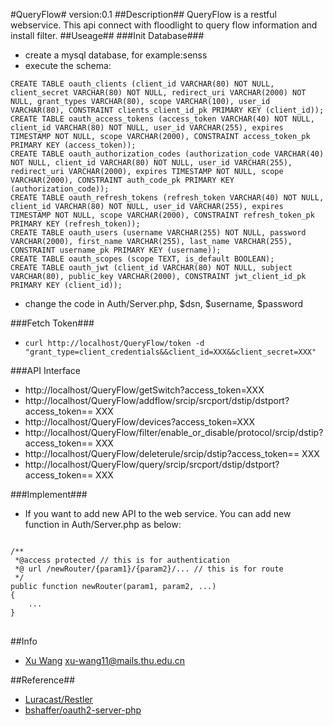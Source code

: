 #QueryFlow#
version:0.1
##Description##
QueryFlow is a restful webservice. This api connect with floodlight to query flow information and install filter.
##Useage##
###Init Database###
- create a mysql database, for example:senss
- execute the schema:
<pre lang='sql'>
<code class='language-sql'>CREATE TABLE oauth_clients (client_id VARCHAR(80) NOT NULL, client_secret VARCHAR(80) NOT NULL, redirect_uri VARCHAR(2000) NOT NULL, grant_types VARCHAR(80), scope VARCHAR(100), user_id VARCHAR(80), CONSTRAINT clients_client_id_pk PRIMARY KEY (client_id));
CREATE TABLE oauth_access_tokens (access_token VARCHAR(40) NOT NULL, client_id VARCHAR(80) NOT NULL, user_id VARCHAR(255), expires TIMESTAMP NOT NULL, scope VARCHAR(2000), CONSTRAINT access_token_pk PRIMARY KEY (access_token));
CREATE TABLE oauth_authorization_codes (authorization_code VARCHAR(40) NOT NULL, client_id VARCHAR(80) NOT NULL, user_id VARCHAR(255), redirect_uri VARCHAR(2000), expires TIMESTAMP NOT NULL, scope VARCHAR(2000), CONSTRAINT auth_code_pk PRIMARY KEY (authorization_code));
CREATE TABLE oauth_refresh_tokens (refresh_token VARCHAR(40) NOT NULL, client_id VARCHAR(80) NOT NULL, user_id VARCHAR(255), expires TIMESTAMP NOT NULL, scope VARCHAR(2000), CONSTRAINT refresh_token_pk PRIMARY KEY (refresh_token));
CREATE TABLE oauth_users (username VARCHAR(255) NOT NULL, password VARCHAR(2000), first_name VARCHAR(255), last_name VARCHAR(255), CONSTRAINT username_pk PRIMARY KEY (username));
CREATE TABLE oauth_scopes (scope TEXT, is_default BOOLEAN);
CREATE TABLE oauth_jwt (client_id VARCHAR(80) NOT NULL, subject VARCHAR(80), public_key VARCHAR(2000), CONSTRAINT jwt_client_id_pk PRIMARY KEY (client_id));</code>
</pre>
- change the code in Auth/Server.php, $dsn, $username, $password

###Fetch Token###
- <code>curl http://localhost/QueryFlow/token -d "grant_type=client_credentials&&client_id=XXX&&client_secret=XXX"</code>

###API Interface
- http://localhost/QueryFlow/getSwitch?access_token=XXX
- http://localhost/QueryFlow/addflow/srcip/srcport/dstip/dstport?access_token== XXX
- http://localhost/QueryFlow/devices?access_token=XXX
- http://localhost/QueryFlow/filter/enable_or_disable/protocol/srcip/dstip?access_token== XXX
- http://localhost/QueryFlow/deleterule/srcip/dstip?access_token== XXX
- http://localhost/QueryFlow/query/srcip/srcport/dstip/dstport?access_token== XXX

###Implement###
- If you want to add new API to the web service. You can add new function in Auth/Server.php as below:
<pre lang='php'>
<code>
/**
 *@access protected // this is for authentication
 *@ url /newRouter/{param1}/{param2}/... // this is for route
 */
public function newRouter(param1, param2, ...)
{
	...
}
</code>
</pre>
 

##Info 
- <a href="http://xu-wang11.github.io">Xu Wang</a> xu-wang11@mails.thu.edu.cn

##Reference##
- <a href='https://github.com/Luracast/Restler'>Luracast/Restler</a>
- <a href='https://github.com/bshaffer/oauth2-server-php'>bshaffer/oauth2-server-php</a>

